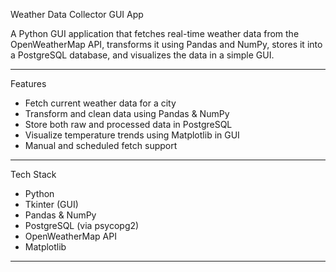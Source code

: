 Weather Data Collector GUI App

A Python GUI application that fetches real-time weather data from the OpenWeatherMap API, transforms it using Pandas and NumPy, stores it into a PostgreSQL database, and visualizes the data in a simple GUI.

---

Features
- Fetch current weather data for a city
- Transform and clean data using Pandas & NumPy
- Store both raw and processed data in PostgreSQL
- Visualize temperature trends using Matplotlib in GUI
- Manual and scheduled fetch support

---

Tech Stack
- Python
- Tkinter (GUI)
- Pandas & NumPy
- PostgreSQL (via psycopg2)
- OpenWeatherMap API
- Matplotlib

---
